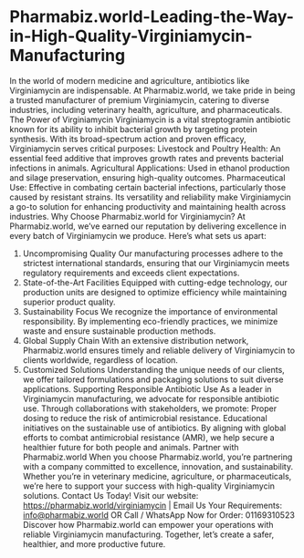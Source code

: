 # Pharmabiz.world-Leading-the-Way-in-High-Quality-Virginiamycin-Manufacturing
In the world of modern medicine and agriculture, antibiotics like Virginiamycin are indispensable. At Pharmabiz.world, we take pride in being a trusted manufacturer of premium Virginiamycin, catering to diverse industries, including veterinary health, agriculture, and pharmaceuticals.
The Power of Virginiamycin
Virginiamycin is a vital streptogramin antibiotic known for its ability to inhibit bacterial growth by targeting protein synthesis. With its broad-spectrum action and proven efficacy, Virginiamycin serves critical purposes:
Livestock and Poultry Health: An essential feed additive that improves growth rates and prevents bacterial infections in animals.
Agricultural Applications: Used in ethanol production and silage preservation, ensuring high-quality outcomes.
Pharmaceutical Use: Effective in combating certain bacterial infections, particularly those caused by resistant strains.
Its versatility and reliability make Virginiamycin a go-to solution for enhancing productivity and maintaining health across industries.
Why Choose Pharmabiz.world for Virginiamycin?
At Pharmabiz.world, we’ve earned our reputation by delivering excellence in every batch of Virginiamycin we produce. Here’s what sets us apart:
1. Uncompromising Quality
Our manufacturing processes adhere to the strictest international standards, ensuring that our Virginiamycin meets regulatory requirements and exceeds client expectations.
2. State-of-the-Art Facilities
Equipped with cutting-edge technology, our production units are designed to optimize efficiency while maintaining superior product quality.
3. Sustainability Focus
We recognize the importance of environmental responsibility. By implementing eco-friendly practices, we minimize waste and ensure sustainable production methods.
4. Global Supply Chain
With an extensive distribution network, Pharmabiz.world ensures timely and reliable delivery of Virginiamycin to clients worldwide, regardless of location.
5. Customized Solutions
Understanding the unique needs of our clients, we offer tailored formulations and packaging solutions to suit diverse applications.
Supporting Responsible Antibiotic Use
As a leader in Virginiamycin manufacturing, we advocate for responsible antibiotic use. Through collaborations with stakeholders, we promote:
Proper dosing to reduce the risk of antimicrobial resistance.
Educational initiatives on the sustainable use of antibiotics.
By aligning with global efforts to combat antimicrobial resistance (AMR), we help secure a healthier future for both people and animals.
Partner with Pharmabiz.world
When you choose Pharmabiz.world, you’re partnering with a company committed to excellence, innovation, and sustainability. Whether you’re in veterinary medicine, agriculture, or pharmaceuticals, we’re here to support your success with high-quality Virginiamycin solutions.
Contact Us Today!
Visit our website: https://pharmabiz.world/virginiamycin | Email Us Your Requirements: info@pharmabiz.world OR Call / WhatsApp Now for Order: 01169310523
Discover how Pharmabiz.world can empower your operations with reliable Virginiamycin manufacturing. Together, let’s create a safer, healthier, and more productive future.

